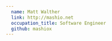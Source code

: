```yaml
---
  name: Matt Walther
  link: http://mashio.net
  occupation_title: Software Engineer
  github: mashiox
---
```

